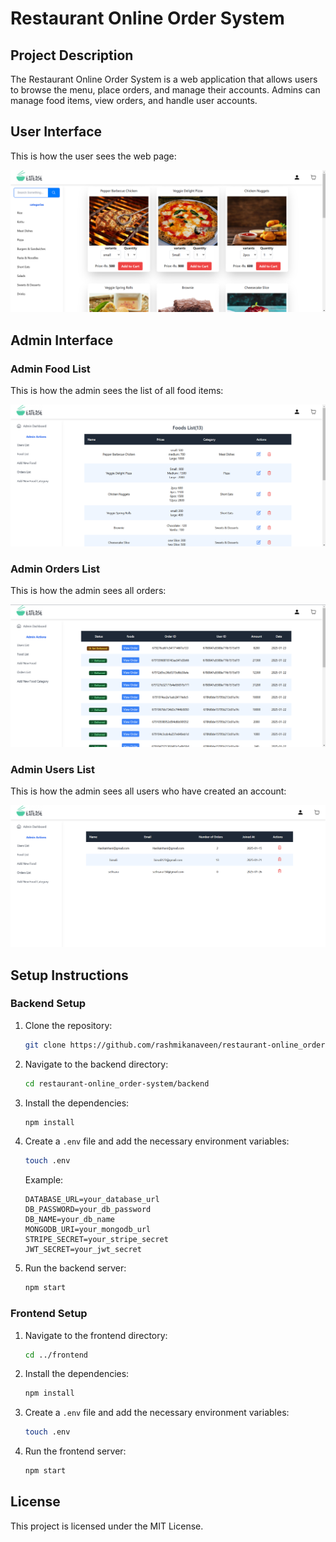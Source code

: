# Restaurant Online Order System

## Project Description

The Restaurant Online Order System is a web application that allows users to browse the menu, place orders, and manage their accounts. Admins can manage food items, view orders, and handle user accounts.

## User Interface

This is how the user sees the web page:

![User Interface](images/userInterface.png)

## Admin Interface

### Admin Food List

This is how the admin sees the list of all food items:

![Admin Food List](images/adminFoodList.png)

### Admin Orders List

This is how the admin sees all orders:

![Admin Orders List](images/adminOrderList.png)

### Admin Users List

This is how the admin sees all users who have created an account:

![Admin Users List](images/adminUsersListpage.png)

## Setup Instructions

### Backend Setup

1. Clone the repository:
    ```sh
    git clone https://github.com/rashmikanaveen/restaurant-online_order-system.git
    ```
2. Navigate to the backend directory:
    ```sh
    cd restaurant-online_order-system/backend
    ```
3. Install the dependencies:
    ```sh
    npm install
    ```
4. Create a `.env` file and add the necessary environment variables:
    ```sh
    touch .env
    ```
    Example:
    ```env
    DATABASE_URL=your_database_url
    DB_PASSWORD=your_db_password
    DB_NAME=your_db_name
    MONGODB_URI=your_mongodb_url
    STRIPE_SECRET=your_stripe_secret
    JWT_SECRET=your_jwt_secret
    ```
5. Run the backend server:
    ```sh
    npm start
    ```

### Frontend Setup

1. Navigate to the frontend directory:
    ```sh
    cd ../frontend
    ```
2. Install the dependencies:
    ```sh
    npm install
    ```
3. Create a `.env` file and add the necessary environment variables:
    ```sh
    touch .env
    ```
4. Run the frontend server:
    ```sh
    npm start
    ```

## License

This project is licensed under the MIT License.

